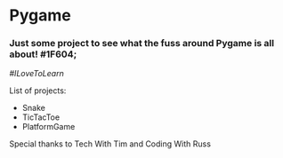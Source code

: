 <h1>Pygame</h1>
<h3>Just some project to see what the fuss around Pygame is all about! #1F604;</h3>
<i>#ILoveToLearn</i>
<p>List of projects:</p>
<ul>
  <li>Snake</li>
  <li>TicTacToe</li>
  <li>PlatformGame</li>
</ul>
<p>Special thanks to Tech With Tim and Coding With Russ</p>
